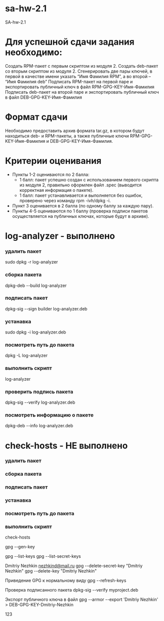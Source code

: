 # sa-hw-2.1
SA-hw-2.1


# Для успешной сдачи задания необходимо:
Создать RPM-пакет с первым скриптом из модуля 2.
Создать deb-пакет со вторым скриптом из модуля 2.
Сгенерировать две пары ключей, в первой в качестве имени указать “Имя Фамилия RPM”, а во второй – “Имя Фамилия deb”
Подписать RPM-пакет на первой паре и экспортировать публичный ключ в файл RPM-GPG-KEY-Имя-Фамилия
Подписать deb-пакет на второй паре и экспортировать публичный ключ в файл DEB-GPG-KEY-Имя-Фамилия

# Формат сдачи
Необходимо предоставить архив формата tar.gz, в котором будут находиться deb- и RPM-пакеты, а также публичные ключи RPM-GPG-KEY-Имя-Фамилия и DEB-GPG-KEY-Имя-Фамилия.

# Критерии оценивания
- Пункты 1-2 оцениваются по 2 балла:
    - 1 балл: пакет успешно создан с использованием первого скрипта из модуля 2, правильно оформлен файл .spec (выводится корректная информация о пакете).
    - 1 балл: пакет устанавливается и выполняется без ошибок, проверено через команду rpm -ivh/dpkg -i.
- Пункт 3 оценивается в 2 балла (по одному баллу за каждую пару).
- Пункты 4-5 оцениваются по 1 баллу (проверка подписи пакетов осуществляется на публичных ключах, которые будут в архиве).

# log-analyzer - выполнено
### удалить пакет
sudo dpkg -r log-analyzer

### сборка пакета
dpkg-deb --build log-analyzer

### подписать пакет
dpkg-sig --sign builder log-analyzer.deb

### устанавка
sudo dpkg -i log-analyzer.deb

### посмотреть путь до пакета
dpkg -L log-analyzer

### выполнить скрипт
log-analyzer

### проверить подпись пакета
dpkg-sig --verify log-analyzer.deb

### посмотреть информацию о пакете
dpkg-deb --info log-analyzer.deb


# check-hosts - НЕ выполнено
### удалить пакет

### сборка пакета

### подписать пакет

### устанавка

### посмотреть путь до пакета

### выполнить скрипт
check-hosts



gpg --gen-key

gpg --list-keys
gpg --list-secret-keys


Dmitriy Nezhkin nezhkind@mail.ru
gpg --delete-secret-key "Dmitriy Nezhkin"
gpg --delete-key "Dmitriy Nezhkin"


Приведение GPG к нормальному виду
gpg --refresh-keys

Проверка подписанного пакета
dpkg-sig --verify myproject.deb

Экспорт публичного ключа в файл
gpg --armor --export 'Dmitriy Nezhkin' > DEB-GPG-KEY-Dmitriy-Nezhkin



123